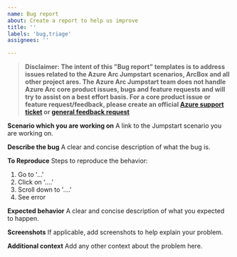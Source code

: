 ```yaml
---
name: Bug report
about: Create a report to help us improve
title: ''
labels: 'bug,triage'
assignees: ''

---
```

> **Disclaimer: The intent of this "Bug report" templates is to address issues related to the Azure Arc Jumpstart scenarios, ArcBox and all other project ares. The Azure Arc Jumpstart team does not handle Azure Arc core product issues, bugs and feature requests and will try to assist on a best effort basis. For a core product issue or feature request/feedback, please create an official [Azure support ticket](https://azure.microsoft.com/support/create-ticket/) or [general feedback request](https://feedback.azure.com)**

**Scenario which you are working on**
A link to the Jumpstart scenario you are working on.

**Describe the bug**
A clear and concise description of what the bug is.

**To Reproduce**
Steps to reproduce the behavior:
1. Go to '...'
2. Click on '....'
3. Scroll down to '....'
4. See error

**Expected behavior**
A clear and concise description of what you expected to happen.

**Screenshots**
If applicable, add screenshots to help explain your problem.

**Additional context**
Add any other context about the problem here.
